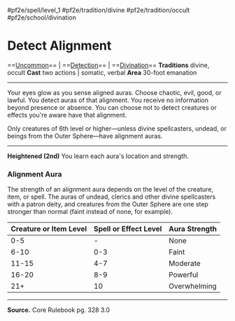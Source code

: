 #pf2e/spell/level_1 #pf2e/tradition/divine #pf2e/tradition/occult #pf2e/school/divination 
# Detect Alignment
==[Uncommon](../../../Traits/Uncommon.md)== | ==[Detection](../../../Traits/Detection.md)== | ==[Divination](../../../Traits/Divination.md)==
**Traditions** divine, occult
**Cast** two actions | somatic, verbal
**Area** 30-foot emanation

---
Your eyes glow as you sense aligned auras. Choose chaotic, evil, good, or lawful. You detect auras of that alignment. You receive no information beyond presence or absence. You can choose not to detect creatures or effects you're aware have that alignment.

Only creatures of 6th level or higher—unless divine spellcasters, undead, or beings from the Outer Sphere—have alignment auras.

---
**Heightened (2nd)** You learn each aura's location and strength.

### Alignment Aura
The strength of an alignment aura depends on the level of the creature, item, or spell. The auras of undead, clerics and other divine spellcasters with a patron deity, and creatures from the Outer Sphere are one step stronger than normal (faint instead of none, for example).

| Creature or Item Level | Spell or Effect Level | Aura Strength |
| ---------------------- | --------------------- | ------------- |
| 0-5                    | -                     | None          |
| 6-10                   | 0-3                   | Faint         |
| 11-15                  | 4-7                   | Moderate      |
| 16-20                  | 8-9                   | Powerful      |
| 21+                    | 10                    | Overwhelming              |

---
**Source.** Core Rulebook pg. 328 3.0